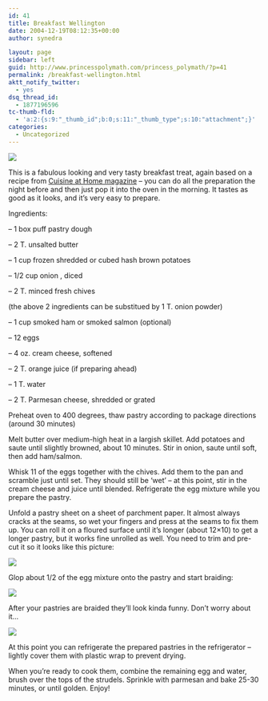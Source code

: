 ```yaml
---
id: 41
title: Breakfast Wellington
date: 2004-12-19T08:12:35+00:00
author: synedra

layout: page
sidebar: left
guid: http://www.princesspolymath.com/princess_polymath/?p=41
permalink: /breakfast-wellington.html
aktt_notify_twitter:
  - yes
dsq_thread_id:
  - 1877196596
tc-thumb-fld:
  - 'a:2:{s:9:"_thumb_id";b:0;s:11:"_thumb_type";s:10:"attachment";}'
categories:
  - Uncategorized
---
```

![](http://www.perlgoddess.com/blog/images/well4.jpg)
  
This is a fabulous looking and very tasty breakfast treat, again based on a recipe from [Cuisine at Home magazine](http://www.cuisinemag.com/) &#8211; you can do all the preparation the night before and then just pop it into the oven in the morning. It tastes as good as it looks, and it&#8217;s very easy to prepare.
  
Ingredients:
  
&#8211; 1 box puff pastry dough
  
&#8211; 2 T. unsalted butter
  
&#8211; 1 cup frozen shredded or cubed hash brown potatoes
  
&#8211; 1/2 cup onion , diced
  
&#8211; 2 T. minced fresh chives
  
(the above 2 ingredients can be substitued by 1 T. onion powder)
  
&#8211; 1 cup smoked ham or smoked salmon (optional)
  
&#8211; 12 eggs
  
&#8211; 4 oz. cream cheese, softened
  
&#8211; 2 T. orange juice (if preparing ahead)
  
&#8211; 1 T. water
  
&#8211; 2 T. Parmesan cheese, shredded or grated
  
Preheat oven to 400 degrees, thaw pastry according to package directions (around 30 minutes)
  
Melt butter over medium-high heat in a largish skillet. Add potatoes and saute until slightly browned, about 10 minutes. Stir in onion, saute until soft, then add ham/salmon.
  
Whisk 11 of the eggs together with the chives. Add them to the pan and scramble just until set. They should still be &#8216;wet&#8217; &#8211; at this point, stir in the cream cheese and juice until blended. Refrigerate the egg mixture while you prepare the pastry.
  
Unfold a pastry sheet on a sheet of parchment paper. It almost always cracks at the seams, so wet your fingers and press at the seams to fix them up. You can roll it on a floured surface until it&#8217;s longer (about 12&#215;10) to get a longer pastry, but it works fine unrolled as well. You need to trim and pre-cut it so it looks like this picture:
  
![](http://www.perlgoddess.com/blog/images/well1.jpg)
  
Glop about 1/2 of the egg mixture onto the pastry and start braiding:
  
![](http://www.perlgoddess.com/blog/images/well2.jpg)
  
After your pastries are braided they&#8217;ll look kinda funny. Don&#8217;t worry about it&#8230;
  
![](http://www.perlgoddess.com/blog/images/well3.jpg)
  
At this point you can refrigerate the prepared pastries in the refrigerator &#8211; lightly cover them with plastic wrap to prevent drying.
  
When you&#8217;re ready to cook them, combine the remaining egg and water, brush over the tops of the strudels. Sprinkle with parmesan and bake 25-30 minutes, or until golden. Enjoy!